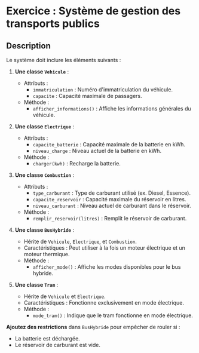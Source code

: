 # Exercice : Système de gestion des transports publics

## Description

Le système doit inclure les éléments suivants :

1. **Une classe `Vehicule`** :

   - Attributs :
     - `immatriculation` : Numéro d'immatriculation du véhicule.
     - `capacite` : Capacité maximale de passagers.
   - Méthode :
     - `afficher_informations()` : Affiche les informations générales du véhicule.

2. **Une classe `Electrique`** :

   - Attributs :
     - `capacite_batterie` : Capacité maximale de la batterie en kWh.
     - `niveau_charge` : Niveau actuel de la batterie en kWh.
   - Méthode :
     - `charger(kwh)` : Recharge la batterie.

3. **Une classe `Combustion`** :

   - Attributs :
     - `type_carburant` : Type de carburant utilisé (ex. Diesel, Essence).
     - `capacite_reservoir` : Capacité maximale du réservoir en litres.
     - `niveau_carburant` : Niveau actuel de carburant dans le réservoir.
   - Méthode :
     - `remplir_reservoir(litres)` : Remplit le réservoir de carburant.

4. **Une classe `BusHybride`** :

   - Hérite de `Vehicule`, `Electrique`, et `Combustion`.
   - Caractéristiques : Peut utiliser à la fois un moteur électrique et un moteur thermique.
   - Méthode :
     - `afficher_mode()` : Affiche les modes disponibles pour le bus hybride.

5. **Une classe `Tram`** :
   - Hérite de `Vehicule` et `Electrique`.
   - Caractéristiques : Fonctionne exclusivement en mode électrique.
   - Méthode :
     - `mode_tram()` : Indique que le tram fonctionne en mode électrique.

**Ajoutez des restrictions** dans `BusHybride` pour empêcher de rouler si :

- La batterie est déchargée.
- Le réservoir de carburant est vide.
